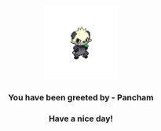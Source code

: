 <p align="center">
            <img src="https://raw.githubusercontent.com/PokeAPI/sprites/master/sprites/pokemon/674.png" width="150" height="150">
          </p>
          <h3 align="center">You have been greeted by - <b>Pancham</b></h3>
          <h3 align="center">Have a nice day!</h3>
        